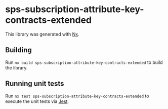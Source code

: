 # sps-subscription-attribute-key-contracts-extended

This library was generated with [Nx](https://nx.dev).

## Building

Run `nx build sps-subscription-attribute-key-contracts-extended` to build the library.

## Running unit tests

Run `nx test sps-subscription-attribute-key-contracts-extended` to execute the unit tests via [Jest](https://jestjs.io).
